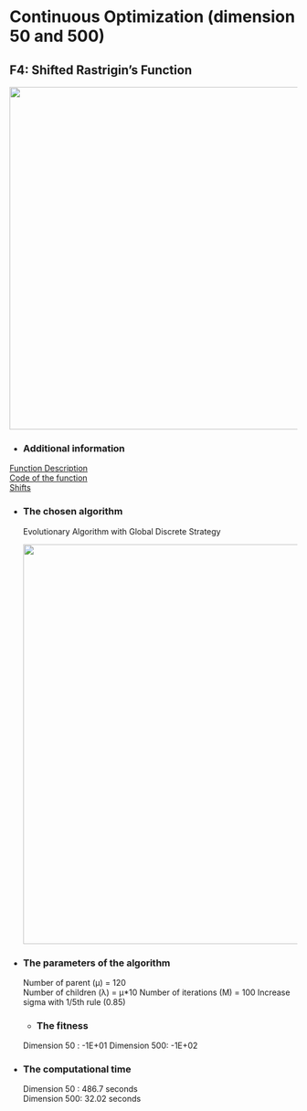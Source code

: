 # Continuous Optimization (dimension 50 and 500)
## F4: Shifted Rastrigin’s Function

<image src = "https://user-images.githubusercontent.com/57988473/81190368-0c386b80-8fb8-11ea-9e2b-8cce867f33e5.png" width = "600">

- ### Additional information  
[Function Description](https://github.com/Khwansiri/Metaheuristic_DSTI/blob/master/Shifted%20Sphere%20Function/CEC2008_TechnicalReport.pdf)    
[Code of the function](https://github.com/Khwansiri/Metaheuristic_DSTI/blob/master/Shifted%20Sphere%20Function/benchmark.c)      
[Shifts](https://github.com/Khwansiri/Metaheuristic_DSTI/blob/master/Shifted%20Sphere%20Function/data.h)    

- ### The chosen algorithm       
  Evolutionary Algorithm with Global Discrete Strategy
  
  
  <img src="https://user-images.githubusercontent.com/57988473/81186672-5d922c00-8fb3-11ea-99b6-887b3a503dbb.png" width="700">   


- ### The parameters of the algorithm   
  Number of parent (µ) = 120   
  Number of children (λ) = µ*10 
  Number of iterations (M) = 100
  Increase sigma with 1/5th rule (0.85)   
  
  - ### The fitness   
  Dimension 50 :   -1E+01 
  Dimension 500:   -1E+02

- ### The computational time  
  Dimension 50 :   486.7    seconds  
  Dimension 500:   32.02 seconds
